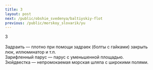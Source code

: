 ```yaml
---
title: З
layout: post
next: /public/obshie_svedenya/baltiyskiy-flot
previous: /public/morskoy_slovarik/yu
---
```


З  
   
Задраить — плотно при помощи задраек (болты с гайками) закрыть люк, иллюминатор и т.п.  
Зарифленный парус — парус с уменьшенной площадью.  
Зюйдвестка — непромокаемая морская шляпа с широкими полями.